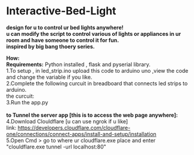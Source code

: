 # Interactive-Bed-Light
<b>design for u to control ur bed lights anywhere!<br>
u can modify the script to control various of lights or appliances in ur room and have someone to control it for fun. <br>
inspired by big bang thoery series.</b> <br>

<b>How:</b> <br>
<b>Requirements:</b> Python installed , flask and pyserial library.<br>
1.To setup , in led_strip.ino upload this code to arduino uno ,view the code and change the variable if you like. <br>
2.Complete the following curcuit in breadboard that connects led strips to arduino. <br>
the curcuit: <br>
3.Run the app.py <br>
<br>
<b>to Tunnel the server app [this is to access the web page anywhere]:</b> <br>
4.Download Clouldflare [u can use ngrok if u like]<br>
link: https://developers.cloudflare.com/cloudflare-one/connections/connect-apps/install-and-setup/installation<br>
5.Open Cmd > go to where ur cloudflare.exe place and enter "clouldflare.exe tunnel -url localhost:80" <br>
